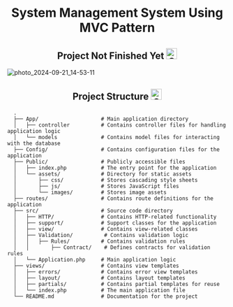 <div align="center" >
  
# System Management System Using MVC Pattern

</div>
  
<div align="center" >


## Project Not Finished Yet <img src="https://raw.githubusercontent.com/Tarikul-Islam-Anik/Animated-Fluent-Emojis/master/Emojis/Objects/Gear.png" alt="Gear" width="25" height="25" />


</div>

![photo_2024-09-21_14-53-11](https://github.com/user-attachments/assets/04e7f190-3d87-453c-8564-8a8c1972d60c)


<div align="center" >


## Project Structure <img src="https://raw.githubusercontent.com/Tarikul-Islam-Anik/Animated-Fluent-Emojis/master/Emojis/Objects/Card%20Index%20Dividers.png" alt="Card Index Dividers" width="25" height="25" />


</div>

      .
      ├── App/                    # Main application directory
      │   ├── controller          # Contains controller files for handling application logic
      │   └── models              # Contains model files for interacting with the database
      ├── Config/                 # Contains configuration files for the application
      ├── Public/                 # Publicly accessible files
      │   ├── index.php           # The entry point for the application
      │   └── assets/             # Directory for static assets
      │       ├── css/            # Stores cascading style sheets
      │       ├── js/             # Stores JavaScript files
      │       └── images/         # Stores image assets
      ├── routes/                 # Contains route definitions for the application
      ├── src/                    # Source code directory
      │   ├── HTTP/               # Contains HTTP-related functionality
      │   ├── support/            # Support classes for the application
      │   ├── view/               # Contains view-related classes
      │   ├── Validation/          # Contains validation logic
      │   │   ├── Rules/          # Contains validation rules
      │   │       ├── Contract/    # Defines contracts for validation rules
      │   └── Application.php     # Main application logic
      ├── views/                  # Contains view templates
      │   ├── errors/             # Contains error view templates
      │   ├── layout/             # Contains layout templates
      │   ├── partials/           # Contains partial templates for reuse
      │   └── index.php           # The main application file
      └── README.md               # Documentation for the project


